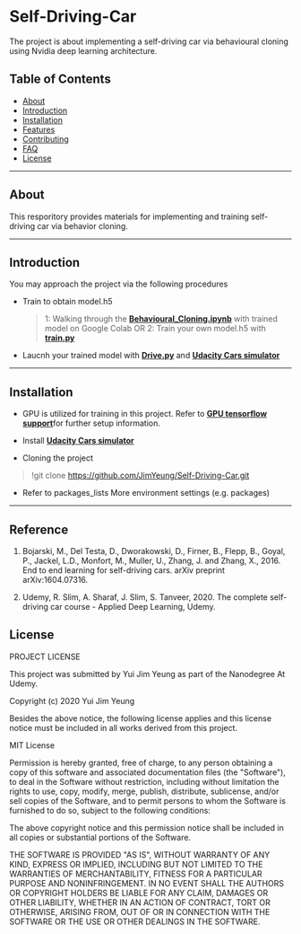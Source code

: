 # Self-Driving-Car
 The project is about implementing a self-driving car via behavioural cloning using Nvidia deep learning architecture.

## Table of Contents
- [About](#about)
- [Introduction](#introduction)
- [Installation](#installation)
- [Features](#features)
- [Contributing](#contributing)
- [FAQ](#faq)
- [License](#license)
---
## About
This resporitory provides materials for implementing and training self-driving car via behavior cloning.

---
## Introduction
You may approach the project via the following procedures
- Train to obtain model.h5
    >1: Walking through the <a href="https://github.com/JimYeung/Self-Driving-Car/tree/main/docs" target="_blank">**Behavioural_Cloning.ipynb**</a> with trained model on Google Colab
    >OR
    >2: Train your own model.h5 with <a href="https://github.com/JimYeung/Self-Driving-Car/blob/main/train.py" target="_blank">**train.py**</a> 
- Laucnh your trained model with <a href="https://github.com/JimYeung/Self-Driving-Car/blob/main/Drive.py" target="_blank">**Drive.py**</a> and <a href="https://github.com/udacity/self-driving-car-sim/" target="_blank">**Udacity Cars simulator**</a>

---
## Installation
- GPU is utilized for training in this project. Refer to <a href="https://www.tensorflow.org/install/gpu/" target="_blank">**GPU tensorflow support**</a>for further setup information. 

- Install <a href="https://github.com/udacity/self-driving-car-sim/" target="_blank">**Udacity Cars simulator**</a>

- Cloning the project 
> !git clone https://github.com/JimYeung/Self-Driving-Car.git

- Refer to packages_lists More environment settings (e.g. packages)
---

## Reference
1. Bojarski, M., Del Testa, D., Dworakowski, D., Firner, B., Flepp, B., Goyal, P., Jackel, L.D., Monfort, M., Muller, U., Zhang, J. and Zhang, X., 2016. End to end learning for self-driving cars. arXiv preprint arXiv:1604.07316.

2. Udemy, R. Slim, A. Sharaf, J. Slim, S. Tanveer, 2020. The complete self-driving car course - Applied Deep Learning, Udemy.

## License
PROJECT LICENSE

This project was submitted by Yui Jim Yeung as part of the Nanodegree At Udemy.

Copyright (c) 2020 Yui Jim Yeung

Besides the above notice, the following license applies and this license notice
must be included in all works derived from this project.

MIT License

Permission is hereby granted, free of charge, to any person obtaining a copy
of this software and associated documentation files (the "Software"), to deal
in the Software without restriction, including without limitation the rights
to use, copy, modify, merge, publish, distribute, sublicense, and/or sell
copies of the Software, and to permit persons to whom the Software is
furnished to do so, subject to the following conditions:

The above copyright notice and this permission notice shall be included in all
copies or substantial portions of the Software.

THE SOFTWARE IS PROVIDED "AS IS", WITHOUT WARRANTY OF ANY KIND, EXPRESS OR
IMPLIED, INCLUDING BUT NOT LIMITED TO THE WARRANTIES OF MERCHANTABILITY,
FITNESS FOR A PARTICULAR PURPOSE AND NONINFRINGEMENT. IN NO EVENT SHALL THE
AUTHORS OR COPYRIGHT HOLDERS BE LIABLE FOR ANY CLAIM, DAMAGES OR OTHER
LIABILITY, WHETHER IN AN ACTION OF CONTRACT, TORT OR OTHERWISE, ARISING FROM,
OUT OF OR IN CONNECTION WITH THE SOFTWARE OR THE USE OR OTHER DEALINGS IN THE
SOFTWARE.
